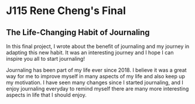 # J115 Rene Cheng's Final 
## The Life-Changing Habit of Journaling 
In this final project, I wrote about the benefit of journaling and my journey in adapting this new habit. It was an interesting journey and I hope I can inspire you all to start journaling! 

Journaling has been part of my life ever since 2018. I believe it was a great way for me to improve myself in many aspects of my life and also keep up my motivation. I have seen many changes since I started journaling, and I enjoy journaling everyday to remind myself there are many more interesting aspects in life that I should enjoy. 

